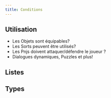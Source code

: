 ```yaml
---
title: Conditions
---
```



## Utilisation
* Les Objets sont équipables?
* Les Sorts peuvent être utilisés?
* Les Pnjs doivent attaquer/défendre le joueur ?
* Dialogues dynamiques, Puzzles et plus!

## Listes


## Types
